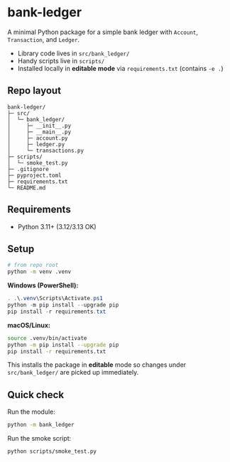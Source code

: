 # bank-ledger

A minimal Python package for a simple bank ledger with `Account`, `Transaction`, and `Ledger`.

- Library code lives in `src/bank_ledger/`
- Handy scripts live in `scripts/`
- Installed locally in **editable mode** via `requirements.txt` (contains `-e .`)

## Repo layout

```
bank-ledger/
├─ src/
│  └─ bank_ledger/
│     ├─ __init__.py
│     ├─ __main__.py
│     ├─ account.py
│     ├─ ledger.py
│     └─ transactions.py
├─ scripts/
│  └─ smoke_test.py
├─ .gitignore
├─ pyproject.toml
├─ requirements.txt
└─ README.md
```

## Requirements
- Python 3.11+ (3.12/3.13 OK)

## Setup

```bash
# from repo root
python -m venv .venv
```

**Windows (PowerShell):**
```powershell
. .\.venv\Scripts\Activate.ps1
python -m pip install --upgrade pip
pip install -r requirements.txt
```

**macOS/Linux:**
```bash
source .venv/bin/activate
python -m pip install --upgrade pip
pip install -r requirements.txt
```

This installs the package in **editable** mode so changes under `src/bank_ledger/` are picked up immediately.

## Quick check

Run the module:
```bash
python -m bank_ledger
```

Run the smoke script:
```bash
python scripts/smoke_test.py
```
